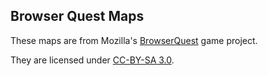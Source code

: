 Browser Quest Maps
---
These maps are from Mozilla's [BrowserQuest](https://github.com/mozilla/BrowserQuest) game project.

They are licensed under [CC-BY-SA 3.0](http://creativecommons.org/licenses/by-sa/3.0/).